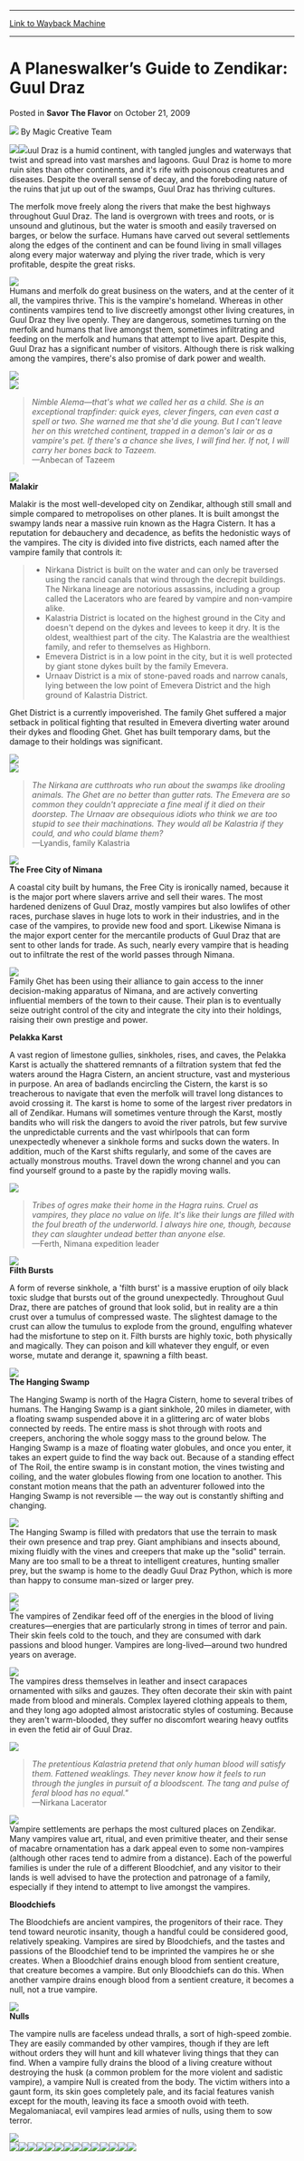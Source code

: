
---
[Link to Wayback Machine](https://web.archive.org/web/20170330211140/http://magic.wizards.com/en/articles/archive/savor-flavor/planeswalker%E2%80%99s-guide-zendikar-guul-draz-2009-10-20)

[_metadata_:author]:- "Magic Creative Team"
[_metadata_:description]:- "uul Draz is a humid continent, with tangled jungles and waterways that twist and spread into vast marshes and lagoons."
[_metadata_:generator]:- "Drupal 7 (http://drupal.org)"
[_metadata_:node]:- "188856"
[_metadata_:path_date]:- "2009-10-20"
[_metadata_:publish_date]:- "2009-10-21"
[_metadata_:source]:- "div-main-content"
[_metadata_:title]:- "A Planeswalker’s Guide to Zendikar: Guul Draz"
[_metadata_:wayback_capture_timestamp]:- "2017-03-30 21:11:40"
[_metadata_:wayback_raw_url]:- "https://web.archive.org/web/20170330211140id_/http://magic.wizards.com/en/articles/archive/savor-flavor/planeswalker%E2%80%99s-guide-zendikar-guul-draz-2009-10-20"
[_metadata_:wayback_url]:- "http://magic.wizards.com/en/articles/archive/savor-flavor/planeswalker%E2%80%99s-guide-zendikar-guul-draz-2009-10-20"
---


A Planeswalker’s Guide to Zendikar: Guul Draz
=============================================



 Posted in **Savor The Flavor**
 on October 21, 2009 






![](https://media.magic.wizards.com/styles/auth_small/public/images/hero/wizardslogo_thumb.jpg)
By Magic Creative Team











![](https://web.archive.org/web/20130606214143im_/http://wizards.com/mtg/images/daily/stf/zenPWGuideHeader3.jpg)![](https://media.wizards.com/legacy//mtg/images/daily/stf/stf61_g.jpg)uul Draz is a humid continent, with tangled jungles and waterways that twist and spread into vast marshes and lagoons. Guul Draz is home to more ruin sites than other continents, and it's rife with poisonous creatures and diseases. Despite the overall sense of decay, and the foreboding nature of the ruins that jut up out of the swamps, Guul Draz has thriving cultures.

The merfolk move freely along the rivers that make the best highways throughout Guul Draz. The land is overgrown with trees and roots, or is unsound and glutinous, but the water is smooth and easily traversed on barges, or below the surface. Humans have carved out several settlements along the edges of the continent and can be found living in small villages along every major waterway and plying the river trade, which is very profitable, despite the great risks.

![](https://web.archive.org/web/20121121215946im_/http://www.wizards.com/mtg/images/daily/stf/stf61_swampSlice.jpg)  
Humans and merfolk do great business on the waters, and at the center of it all, the vampires thrive. This is the vampire's homeland. Whereas in other continents vampires tend to live discreetly amongst other living creatures, in Guul Draz they live openly. They are dangerous, sometimes turning on the merfolk and humans that live amongst them, sometimes infiltrating and feeding on the merfolk and humans that attempt to live apart. Despite this, Guul Draz has a significant number of visitors. Although there is risk walking among the vampires, there's also promise of dark power and wealth.

![](https://media.wizards.com/legacy//mtg/images/daily/stf/stf61_guuldraz.jpg)  
![](https://media.wizards.com/legacy//mtg/images/daily/stf/zenPWGuideFlavorHeader.png)
> *Nimble Alema—that's what we called her as a child. She is an exceptional trapfinder: quick eyes, clever fingers, can even cast a spell or two. She warned me that she'd die young. But I can't leave her on this wretched continent, trapped in a demon's lair or as a vampire's pet. If there's a chance she lives, I will find her. If not, I will carry her bones back to Tazeem.*  
>  —Anbecan of Tazeem   
> 
> 
> 

![](https://media.wizards.com/legacy//mtg/images/daily/stf/zenPWGuideFlavorFooter.png)  
**Malakir**

Malakir is the most well-developed city on Zendikar, although still small and simple compared to metropolises on other planes. It is built amongst the swampy lands near a massive ruin known as the Hagra Cistern. It has a reputation for debauchery and decadence, as befits the hedonistic ways of the vampires. The city is divided into five districts, each named after the vampire family that controls it:


> * Nirkana District is built on the water and can only be traversed using the rancid canals that wind through the decrepit buildings. The Nirkana lineage are notorious assassins, including a group called the Lacerators who are feared by vampire and non-vampire alike.
> * Kalastria District is located on the highest ground in the City and doesn't depend on the dykes and levees to keep it dry. It is the oldest, wealthiest part of the city. The Kalastria are the wealthiest family, and refer to themselves as Highborn.
> * Emevera District is in a low point in the city, but it is well protected by giant stone dykes built by the family Emevera.
> * Urnaav District is a mix of stone-paved roads and narrow canals, lying between the low point of Emevera District and the high ground of Kalastria District.
> 

Ghet District is a currently impoverished. The family Ghet suffered a major setback in political fighting that resulted in Emevera diverting water around their dykes and flooding Ghet. Ghet has built temporary dams, but the damage to their holdings was significant.

![](https://media.wizards.com/legacy//mtg/images/daily/stf/stf61_vampirenighthawk.jpg)  
![](https://media.wizards.com/legacy//mtg/images/daily/stf/zenPWGuideFlavorHeader.png)
> *The Nirkana are cutthroats who run about the swamps like drooling animals. The Ghet are no better than gutter rats. The Emevera are so common they couldn't appreciate a fine meal if it died on their doorstep. The Urnaav are obsequious idiots who think we are too stupid to see their machinations. They would all be Kalastria if they could, and who could blame them?*  
>  —Lyandis, family Kalastria   
> 
> 
> 

![](https://media.wizards.com/legacy//mtg/images/daily/stf/zenPWGuideFlavorFooter.png)  
**The Free City of Nimana**

A coastal city built by humans, the Free City is ironically named, because it is the major port where slavers arrive and sell their wares. The most hardened denizens of Guul Draz, mostly vampires but also lowlifes of other races, purchase slaves in huge lots to work in their industries, and in the case of the vampires, to provide new food and sport. Likewise Nimana is the major export center for the mercantile products of Guul Draz that are sent to other lands for trade. As such, nearly every vampire that is heading out to infiltrate the rest of the world passes through Nimana.

![](https://media.wizards.com/legacy//mtg/images/daily/stf/stf61_styleguide35afh.jpg)  
Family Ghet has been using their alliance to gain access to the inner decision-making apparatus of Nimana, and are actively converting influential members of the town to their cause. Their plan is to eventually seize outright control of the city and integrate the city into their holdings, raising their own prestige and power.

**Pelakka Karst**

A vast region of limestone gullies, sinkholes, rises, and caves, the Pelakka Karst is actually the shattered remnants of a filtration system that fed the waters around the Hagra Cistern, an ancient structure, vast and mysterious in purpose. An area of badlands encircling the Cistern, the karst is so treacherous to navigate that even the merfolk will travel long distances to avoid crossing it. The karst is home to some of the largest river predators in all of Zendikar. Humans will sometimes venture through the Karst, mostly bandits who will risk the dangers to avoid the river patrols, but few survive the unpredictable currents and the vast whirlpools that can form unexpectedly whenever a sinkhole forms and sucks down the waters. In addition, much of the Karst shifts regularly, and some of the caves are actually monstrous mouths. Travel down the wrong channel and you can find yourself ground to a paste by the rapidly moving walls.

![](https://media.wizards.com/legacy//mtg/images/daily/stf/zenPWGuideFlavorHeader.png)
> *Tribes of ogres make their home in the Hagra ruins. Cruel as vampires, they place no value on life. It's like their lungs are filled with the foul breath of the underworld. I always hire one, though, because they can slaughter undead better than anyone else.*  
>  —Ferth, Nimana expedition leader   
> 
> 
> 

![](https://media.wizards.com/legacy//mtg/images/daily/stf/zenPWGuideFlavorFooter.png)  
**Filth Bursts**

A form of reverse sinkhole, a 'filth burst' is a massive eruption of oily black toxic sludge that bursts out of the ground unexpectedly. Throughout Guul Draz, there are patches of ground that look solid, but in reality are a thin crust over a tumulus of compressed waste. The slightest damage to the crust can allow the tumulus to explode from the ground, engulfing whatever had the misfortune to step on it. Filth bursts are highly toxic, both physically and magically. They can poison and kill whatever they engulf, or even worse, mutate and derange it, spawning a filth beast.

![](https://web.archive.org/web/20130607001451im_/http://wizards.com/mtg/images/daily/stf/stf61_desecratedEarth.jpg)  
**The Hanging Swamp**

The Hanging Swamp is north of the Hagra Cistern, home to several tribes of humans. The Hanging Swamp is a giant sinkhole, 20 miles in diameter, with a floating swamp suspended above it in a glittering arc of water blobs connected by reeds. The entire mass is shot through with roots and creepers, anchoring the whole soggy mass to the ground below. The Hanging Swamp is a maze of floating water globules, and once you enter, it takes an expert guide to find the way back out. Because of a standing effect of The Roil, the entire swamp is in constant motion, the vines twisting and coiling, and the water globules flowing from one location to another. This constant motion means that the path an adventurer followed into the Hanging Swamp is not reversible — the way out is constantly shifting and changing.

![](https://web.archive.org/web/20151114145349im_/http://www.wizards.com/mtg/images/daily/stf/stf61_styleGuide34C.jpg)  
The Hanging Swamp is filled with predators that use the terrain to mask their own presence and trap prey. Giant amphibians and insects abound, mixing fluidly with the vines and creepers that make up the "solid" terrain. Many are too small to be a threat to intelligent creatures, hunting smaller prey, but the swamp is home to the deadly Guul Draz Python, which is more than happy to consume man-sized or larger prey.

![](https://web.archive.org/web/20130606221801im_/http://wizards.com/mtg/images/daily/stf/stf61_styleGuide36C.jpg)  
![](https://media.wizards.com/legacy//mtg/images/daily/stf/pwguidezenvampires.jpg)  
The vampires of Zendikar feed off of the energies in the blood of living creatures—energies that are particularly strong in times of terror and pain. Their skin feels cold to the touch, and they are consumed with dark passions and blood hunger. Vampires are long-lived—around two hundred years on average.

![](https://web.archive.org/web/20130607005355im_/http://wizards.com/mtg/images/daily/stf/stf61_styleGuide56AB.jpg)  
The vampires dress themselves in leather and insect carapaces ornamented with silks and gauzes. They often decorate their skin with paint made from blood and minerals. Complex layered clothing appeals to them, and they long ago adopted almost aristocratic styles of costuming. Because they aren't warm-blooded, they suffer no discomfort wearing heavy outfits in even the fetid air of Guul Draz. 

![](https://media.wizards.com/legacy//mtg/images/daily/stf/zenPWGuideFlavorHeader.png)
> *The pretentious Kalastria pretend that only human blood will satisfy them. Fattened weaklings. They never know how it feels to run through the jungles in pursuit of a bloodscent. The tang and pulse of feral blood has no equal."*  
>  —Nirkana Lacerator   
> 
> 
> 

![](https://media.wizards.com/legacy//mtg/images/daily/stf/zenPWGuideFlavorFooter.png)  
Vampire settlements are perhaps the most cultured places on Zendikar. Many vampires value art, ritual, and even primitive theater, and their sense of macabre ornamentation has a dark appeal even to some non-vampires (although other races tend to admire from a distance). Each of the powerful families is under the rule of a different Bloodchief, and any visitor to their lands is well advised to have the protection and patronage of a family, especially if they intend to attempt to live amongst the vampires. 

**Bloodchiefs**

The Bloodchiefs are ancient vampires, the progenitors of their race. They tend toward neurotic insanity, though a handful could be considered good, relatively speaking. Vampires are sired by Bloodchiefs, and the tastes and passions of the Bloodchief tend to be imprinted the vampires he or she creates. When a Bloodchief drains enough blood from sentient creature, that creature becomes a vampire. But only Bloodchiefs can do this. When another vampire drains enough blood from a sentient creature, it becomes a null, not a true vampire.

![](https://media.wizards.com/legacy//mtg/images/daily/stf/stf61_kalitas.jpg)  
**Nulls**

The vampire nulls are faceless undead thralls, a sort of high-speed zombie. They are easily commanded by other vampires, though if they are left without orders they will hunt and kill whatever living things that they can find. When a vampire fully drains the blood of a living creature without destroying the husk (a common problem for the more violent and sadistic vampire), a vampire Null is created from the body. The victim withers into a gaunt form, its skin goes completely pale, and its facial features vanish except for the mouth, leaving its face a smooth ovoid with teeth. Megalomaniacal, evil vampires lead armies of nulls, using them to sow terror.

![](https://web.archive.org/web/20130606232802im_/http://wizards.com/mtg/images/daily/stf/stf61_mindlessNull.jpg)  
![](https://media.wizards.com/legacy//mtg/images/daily/stf/01_tableOfContentsPWZEN.jpg)[![](https://media.wizards.com/legacy//mtg/images/daily/stf/02_tableOfContentsPWZEN.jpg)](http://archive.wizards.com/Magic/Magazine/Article.aspx?x=mtg/daily/stf/55)[![](https://media.wizards.com/legacy//mtg/images/daily/stf/03_tableOfContentsPWZEN.jpg)](http://archive.wizards.com/Magic/Magazine/Article.aspx?x=mtg/daily/stf/73)[![](https://media.wizards.com/legacy//mtg/images/daily/stf/04_tableOfContentsPWZEN.jpg)](http://archive.wizards.com/Magic/Magazine/Article.aspx?x=mtg/daily/stf/58)[![](https://media.wizards.com/legacy//mtg/images/daily/stf/05_tableOfContentsPWZEN.jpg)](http://archive.wizards.com/Magic/Magazine/Article.aspx?x=mtg/daily/stf/61)[![](https://media.wizards.com/legacy//mtg/images/daily/stf/06_tableOfContentsPWZEN.jpg)](http://archive.wizards.com/Magic/Magazine/Article.aspx?x=mtg/daily/stf/79)[![](https://media.wizards.com/legacy//mtg/images/daily/stf/07_tableOfContentsPWZEN.jpg)](http://archive.wizards.com/Magic/Magazine/Article.aspx?x=mtg/daily/stf/64)[![](https://media.wizards.com/legacy//mtg/images/daily/stf/08_tableOfContentsPWZEN.jpg)](http://archive.wizards.com/Magic/Magazine/Article.aspx?x=mtg/daily/stf/79#one)[![](https://media.wizards.com/legacy//mtg/images/daily/stf/09_tableOfContentsPWZEN.jpg)](http://archive.wizards.com/Magic/Magazine/Article.aspx?x=mtg/daily/stf/67)[![](https://media.wizards.com/legacy//mtg/images/daily/stf/10_tableOfContentsPWZEN.jpg)](http://archive.wizards.com/Magic/Magazine/Article.aspx?x=mtg/daily/stf/67#one)[![](https://media.wizards.com/legacy//mtg/images/daily/stf/11_tableOfContentsPWZEN.jpg)](http://archive.wizards.com/Magic/Magazine/Article.aspx?x=mtg/daily/stf/61#one)[![](https://media.wizards.com/legacy//mtg/images/daily/stf/12_tableOfContentsPWZEN.jpg)](http://archive.wizards.com/Magic/Magazine/Article.aspx?x=mtg/daily/stf/69)[![](https://media.wizards.com/legacy//mtg/images/daily/stf/13_tableOfContentsPWZEN.jpg)](http://archive.wizards.com/Magic/Magazine/Article.aspx?x=mtg/daily/stf/58#one)![](https://media.wizards.com/legacy//mtg/images/daily/stf/zenPWGuideFooter.jpg)





